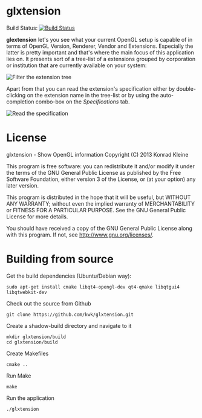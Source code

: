# glxtension
Build Status: [![Build Status](https://secure.travis-ci.org/kwk/glxtension.png?branch=master)](http://travis-ci.org/kwk/glxtension)

**glextension** let's you see what your current OpenGL setup is capable of in terms of OpenGL Version, Renderer, Vendor and Extensions. Especially the latter is pretty important and that's where the main focus of this application lies on. It presents sort of a tree-list of a extensions grouped by corporation or institution that are currently available on your system:

![Filter the extension tree][filter_extension_tree]

Apart from that you can read the extension's specification either by double-clicking on the extension name in the tree-list or by using the auto-completion combo-box on the *Specifications* tab.

![Read the specification][read_extension_spec]

# License

glxtension - Show OpenGL information
Copyright (C) 2013 Konrad Kleine

This program is free software: you can redistribute it and/or modify
it under the terms of the GNU General Public License as published by
the Free Software Foundation, either version 3 of the License, or
(at your option) any later version.

This program is distributed in the hope that it will be useful,
but WITHOUT ANY WARRANTY; without even the implied warranty of
MERCHANTABILITY or FITNESS FOR A PARTICULAR PURPOSE.  See the
GNU General Public License for more details.

You should have received a copy of the GNU General Public License
along with this program.  If not, see <http://www.gnu.org/licenses/>.

# Building from source

Get the build dependencies (Ubuntu/Debian way):

    sudo apt-get install cmake libqt4-opengl-dev qt4-qmake libqtgui4 libqtwebkit-dev

Check out the source from Github

    git clone https://github.com/kwk/glxtension.git

Create a shadow-build directory and navigate to it

    mkdir glxtension/build
    cd glxtension/build

Create Makefiles

    cmake ..

Run Make

    make

Run the application

    ./glxtension

[filter_extension_tree]: https://raw.github.com/kwk/glxtension/master/resources/screenshots/filter_extension_tree.png "Filter the extension tree"
[read_extension_spec]: https://raw.github.com/kwk/glxtension/master/resources/screenshots/read_extension_spec.png "Read the extension specification"
